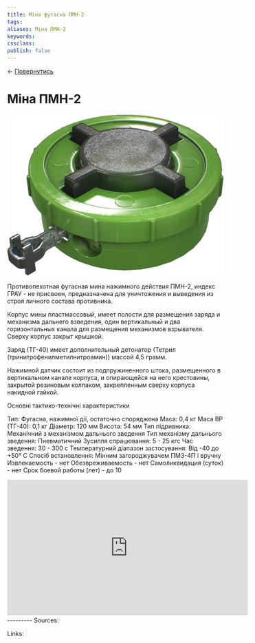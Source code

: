 ```yaml
---
title: Міна фугасна ПМН-2
tags: 
aliases: Міна ПМН-2
keywords:
cssclass:
publish: false
---
```


← [Повернутись](./index.md)

# Міна ПМН-2

![](./assets/pmn-2.png)


Противопехотная фугасная мина нажимного действия ПМН-2, индекс ГРАУ - не присвоен, предназначена для уничтожения и выведения из строя личного состава противника.

Корпус мины пластмассовый, имеет полости для размещения заряда и механизма дальнего взведения, один вертикальный и два горизонтальных канала для размещения механизмов взрывателя. Сверху корпус закрыт крышкой.

Заряд (ТГ-40) имеет дополнительный детонатор (Тетрил (тринитрофенилметилнитроамин)) массой 4,5 грамм. 

Нажимной датчик состоит из подпружиненного штока, размещенного в вертикальном канале корпуса, и опирающейся на него крестовины, закрытой резиновым колпаком, закрепленным сверху корпуса накидной гайкой.

Основні тактико-технічні характеристики 

Тип: Фугасна, нажимної дії, остаточно споряджена 
Маса: 0,4 кг 
Маса ВР (ТГ-40): 0,1 кг 
Діаметр: 120 мм 
Висота: 54 мм 
Тип підривника: Механічний з механізмом дальнього зведення 
Тип механізму дальнього зведення: Пневматичний 
Зусилля спрацювання: 5 - 25 кгс 
Час зведення: 30 - 300 с 
Температурний діапазон застосування: Від -40 до +50° С 
Спосіб встановлення: Мінним загороджувачем ПМЗ-4П і вручну
Извлекаемость - нет
Обезвреживаемость - нет
Самоликвидация (суток) - нет
Срок боевой работы (лет) - до 10

<iframe width="560" height="315" src="https://www.youtube.com/embed/Lg5f9BXn8Uk" title="YouTube video player" frameborder="0" allow="accelerometer; autoplay; clipboard-write; encrypted-media; gyroscope; picture-in-picture" allowfullscreen></iframe>
---------
Sources:



Links:



